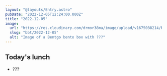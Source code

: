 ```yaml
---
layout: "@layouts/Entry.astro"
pubDate: "2022-12-05T12:24:00.000Z"
title: "2022-12-05"
image:
  url: "https://res.cloudinary.com/drmor38ma/image/upload/v1675038214/bbt/2022-12-05.jpg"
  slug: "bbt/2022-12-05"
  alt: "Image of a Bentgo bento box with ???"
---
```


## Today's lunch

- ???
